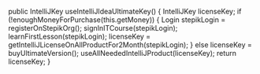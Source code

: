 

public IntelliJKey useIntelliJIdeaUltimateKey() {
    IntelliJKey licenseKey;
    if (!enoughMoneyForPurchase(this.getMoney)) {
        Login stepikLogin = registerOnStepikOrg();
        signInITCourse(stepikLogin);
        learnFirstLesson(stepikLogin);
        licenseKey = getIntelliJLicenseOnAllProductFor2Month(stepikLogin);
    } else
       licenseKey = buyUltimateVersion();
    useAllNeededIntelliJProduct(licenseKey);
    return licenseKey;
}


